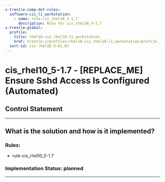 ```yaml
---
x-trestle-comp-def-rules:
  software-cis_l1_workstation:
    - name: rule-cis_rhel10_5-1.7
      description: Rule for cis_rhel10_5-1.7
x-trestle-global:
  profile:
    title: rhel10-cis_rhel10-l1_workstation
    href: trestle://profiles/rhel10-cis_rhel10-l1_workstation/profile.json
  sort-id: cis_rhel10_5-01.07
---
```


# cis_rhel10_5-1.7 - \[REPLACE_ME\] Ensure Sshd Access Is Configured (Automated)

## Control Statement

______________________________________________________________________

## What is the solution and how is it implemented?

<!-- For implementation status enter one of: implemented, partial, planned, alternative, not-applicable -->

<!-- Note that the list of rules under ### Rules: is read-only and changes will not be captured after assembly to JSON -->

<!-- Add control implementation description here for control: cis_rhel10_5-1.7 -->

### Rules:

  - rule-cis_rhel10_5-1.7

### Implementation Status: planned

______________________________________________________________________
